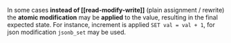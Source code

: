 In some cases **instead of [[read-modify-write]]** (plain assignment / rewrite) the **atomic modification** may be **applied** to the value, resulting in the final expected state. For instance, increment is applied `SET val = val + 1`, for json modification `jsonb_set` may be used.
